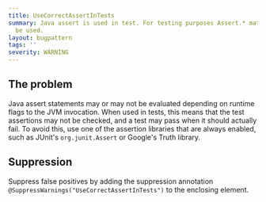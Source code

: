 ```yaml
---
title: UseCorrectAssertInTests
summary: Java assert is used in test. For testing purposes Assert.* matchers should
  be used.
layout: bugpattern
tags: ''
severity: WARNING
---
```


<!--
*** AUTO-GENERATED, DO NOT MODIFY ***
To make changes, edit the @BugPattern annotation or the explanation in docs/bugpattern.
-->


## The problem
Java assert statements may or may not be evaluated depending on runtime flags to
the JVM invocation. When used in tests, this means that the test assertions may
not be checked, and a test may pass when it should actually fail. To avoid this,
use one of the assertion libraries that are always enabled, such as JUnit's
`org.junit.Assert` or Google's Truth library.

## Suppression
Suppress false positives by adding the suppression annotation `@SuppressWarnings("UseCorrectAssertInTests")` to the enclosing element.
